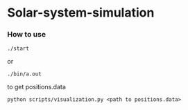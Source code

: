 # Solar-system-simulation
### How to use
``./start``

or
 
``./bin/a.out``

to get positions.data

``python scripts/visualization.py <path to positions.data>``

